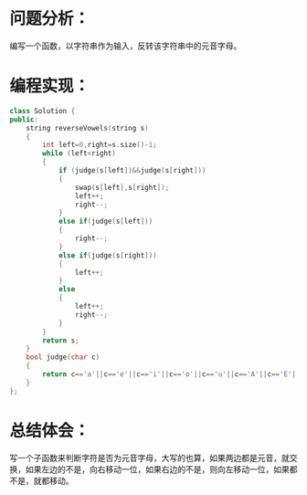 # 问题分析：
编写一个函数，以字符串作为输入，反转该字符串中的元音字母。
# 编程实现：
```C++
class Solution {
public:
    string reverseVowels(string s)
    {
        int left=0,right=s.size()-1;
        while (left<right) 
        {
            if (judge(s[left])&&judge(s[right])) 
            {
                swap(s[left],s[right]);
                left++;
                right--;
            } 
            else if(judge(s[left]))
            {
                right--;
            } 
            else if(judge(s[right]))
            {
                left++;
            }
            else
            {
                left++;
                right--;
            }
        }
        return s;
    }
    bool judge(char c) 
    {
        return c=='a'||c=='e'||c=='i'||c=='o'||c=='u'||c=='A'||c=='E'||c=='I'||c=='O'||c=='U';
    }
};
```
# 总结体会：
写一个子函数来判断字符是否为元音字母，大写的也算，如果两边都是元音，就交换，如果左边的不是，向右移动一位，如果右边的不是，则向左移动一位，如果都不是，就都移动。